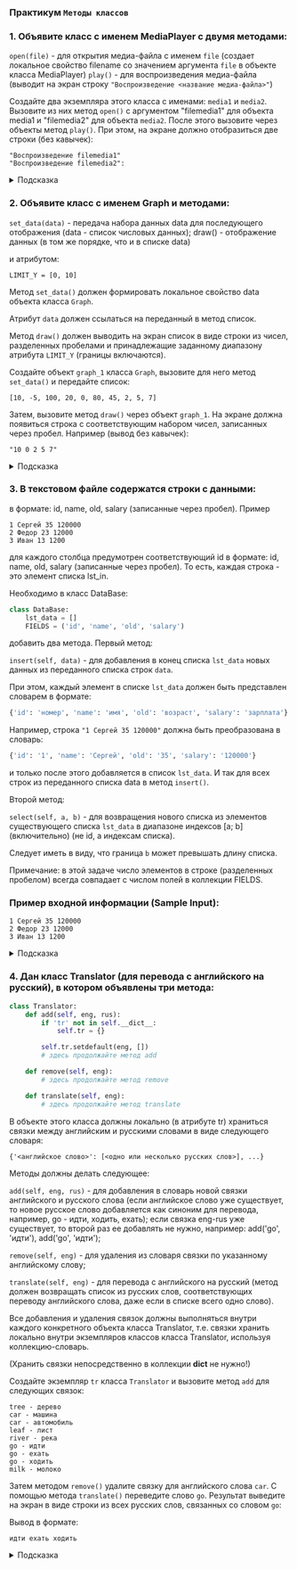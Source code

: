 ### Практикум `Методы классов`

### 1. Объявите класс с именем MediaPlayer с двумя методами:

`open(file)` - для открытия медиа-файла с именем `file` (создает локальное свойство filename со значением аргумента `file` в объекте класса MediaPlayer)
`play()` - для воспроизведения медиа-файла (выводит на экран строку `"Воспроизведение <название медиа-файла>"`)

Создайте два экземпляра этого класса с именами: `media1` и `media2`. Вызовите из них метод `open()` с аргументом "filemedia1" для объекта media1 и "filemedia2" для объекта `media2`. После этого вызовите через объекты метод `play()`. При этом, на экране должно отобразиться две строки (без кавычек):

```
"Воспроизведение filemedia1"
"Воспроизведение filemedia2":
```

<details>
<summary>Подсказка</summary>

```python
class MediaPlayer:

    def open(self,file):
        self.filename = file
    
    def play(self):
        print (f"Воспроизведение {self.filename}")


media1 = MediaPlayer()
media2 = MediaPlayer()

media1.open("filemedia1")
media2.open("filemedia2")

media1.play()
media2.play()
```
</details>


### 2.  Объявите класс с именем Graph и методами:

`set_data(data)` - передача набора данных data для последующего отображения (data - список числовых данных);
draw() - отображение данных (в том же порядке, что и в списке data)

и атрибутом:

`LIMIT_Y = [0, 10]`

Метод `set_data()` должен формировать локальное свойство data объекта класса `Graph`. 

Атрибут `data` должен ссылаться на переданный в метод список. 

Метод `draw()` должен выводить на экран список в виде строки из чисел, разделенных пробелами и принадлежащие заданному диапазону атрибута `LIMIT_Y` (границы включаются).

Создайте объект `graph_1` класса `Graph`, вызовите для него метод `set_data()` и передайте список:

```
[10, -5, 100, 20, 0, 80, 45, 2, 5, 7]
```
Затем, вызовите метод `draw()` через объект `graph_1`. На экране должна появиться строка с соответствующим набором чисел, записанных через пробел. Например (вывод без кавычек):

```
"10 0 2 5 7"
```


<details>
<summary>Подсказка</summary>

```python
class Graph:
    LIMIT_Y = [0, 10]

    def set_data(self, data):
        self.data = data

        pass

    def draw(self):
        for i in self.data:
            if self.LIMIT_Y[0] <= i <= self.LIMIT_Y[1]:
                print (i, end=' ')


graph_1 = Graph()
graph_1. set_data([10, -5, 100, 20, 0, 80, 45, 2, 5, 7])
graph_1.draw()
```
</details>


### 3. В текстовом файле содержатся строки с данными:


в формате: id, name, old, salary (записанные через пробел). Пример

```
1 Сергей 35 120000
2 Федор 23 12000
3 Иван 13 1200
```

для каждого столбца предумотрен соответствующий id
в формате: id, name, old, salary (записанные через пробел). 
То есть, каждая строка - это элемент списка lst_in.

Необходимо в класс DataBase:
```python
class DataBase:
    lst_data = []
    FIELDS = ('id', 'name', 'old', 'salary')
```
добавить два метода. Первый метод:

`insert(self, data)` - для добавления в конец списка `lst_data` новых данных из переданного списка строк `data`.

При этом, каждый элемент в списке `lst_data` должен быть представлен словарем в формате:
```python
{'id': 'номер', 'name': 'имя', 'old': 'возраст', 'salary': 'зарплата'}
```
Например, строка `"1 Сергей 35 120000"` должна быть преобразована в словарь:

```python
{'id': '1', 'name': 'Сергей', 'old': '35', 'salary': '120000'}
```

и только после этого добавляется в список `lst_data`. И так для всех строк из переданного списка data в метод `insert()`.

Второй метод:

`select(self, a, b)` - для возвращения нового списка из элементов существующего списка `lst_data` в диапазоне индексов [a; b] (включительно) (не id, а индексам списка). 

Следует иметь в виду, что граница `b` может превышать длину списка.

Примечание: в этой задаче число элементов в строке (разделенных пробелом) всегда совпадает с числом полей в коллекции FIELDS.

### Пример входной информации (Sample Input):
```
1 Сергей 35 120000
2 Федор 23 12000
3 Иван 13 1200
```

<details>
<summary>Подсказка</summary>

```python
lst_in = '''
1 Сергей 35 120000
2 Федор 23 12000
3 Иван 13 1200
'''
lst_in = lst_in.strip().split('\n')

print(lst_in)

class DataBase:
    lst_data = []
    FIELDS = ('id', 'name', 'old', 'salary')
    #
    def insert(self, data):
        d = dict.fromkeys(self.FIELDS)
        for line in data:
            line = line.split()
            line = dict(zip(d, line))
            self.lst_data.append(line)
        # self.lst_data = [dict(zip(self.FIELDS, s.split())) for s in data]

    def select(self, a, b):
        return self.lst_data[a:b + 1]

    def __str__(self):
        return str(self.lst_data)


db = DataBase()
db.insert(lst_in)
print(db)
print(db.select(1, 1))

```
</details>



### 4. Дан класс Translator (для перевода с английского на русский), в котором объявлены три метода:

```python
class Translator:
    def add(self, eng, rus):
        if 'tr' not in self.__dict__:
            self.tr = {}

        self.tr.setdefault(eng, [])
        # здесь продолжайте метод add

    def remove(self, eng):
        # здесь продолжайте метод remove

    def translate(self, eng):
        # здесь продолжайте метод translate
```
В объекте этого класса должны локально (в атрибуте tr) храниться связки между английским и русскими словами в виде следующего словаря:
```
{'<английское слово>': [<одно или несколько русских слов>], ...}
```
Методы должны делать следующее:

`add(self, eng, rus)` - для добавления в словарь новой связки английского и русского слова (если английское слово уже существует, то новое русское слово добавляется как синоним для перевода, например, go - идти, ходить, ехать); если связка eng-rus уже существует, то второй раз ее добавлять не нужно, например:  add('go', 'идти'), add('go', 'идти');

`remove(self, eng)` - для удаления из словаря связки по указанному английскому слову;

`translate(self, eng)` - для перевода с английского на русский (метод должен возвращать список из русских слов, соответствующих переводу английского слова, даже если в списке всего одно слово).

Все добавления и удаления связок должны выполняться внутри каждого конкретного объекта класса Translator, т.е. связки хранить локально внутри экземпляров классов класса Translator, используя коллекцию-словарь. 

(Хранить связки непосредственно в коллекции __dict__ не нужно!)

Создайте экземпляр `tr` класса `Translator` и вызовите метод `add` для следующих связок:

```
tree - дерево
car - машина
car - автомобиль
leaf - лист
river - река
go - идти
go - ехать
go - ходить
milk - молоко
```

Затем методом `remove()` удалите связку для английского слова `car`. С помощью метода `translate()` переведите слово `go`. Результат выведите на экран в виде строки из всех русских слов, связанных со словом `go`:


Вывод в формате: 
```
идти ехать ходить
```

<details>
<summary>Подсказка</summary>

```python
class Translator:
    dictionary = {}

    def add(self, eng, rus):
        if 'tr' not in self.__dict__:
            self.tr = {}
            self.tr[eng] = [rus]
        else:
            self.tr.setdefault(eng, []).append(rus)

    def remove(self, eng):
        del self.tr[eng]

    def translate(self, eng):
        return self.tr[eng]
 

tr = Translator()

s = '''
tree - дерево
car - машина
car - автомобиль
leaf - лист
river - река
go - идти
go - ехать
go - ходить
milk - молоко
'''.strip().splitlines()
s = [line.split(' - ') for line in s]

for line in s:
    tr.add(line[0], line[1])

tr.remove('car')
print(*tr.translate('tree'))
print(tr.__dict__)
```
</details>


